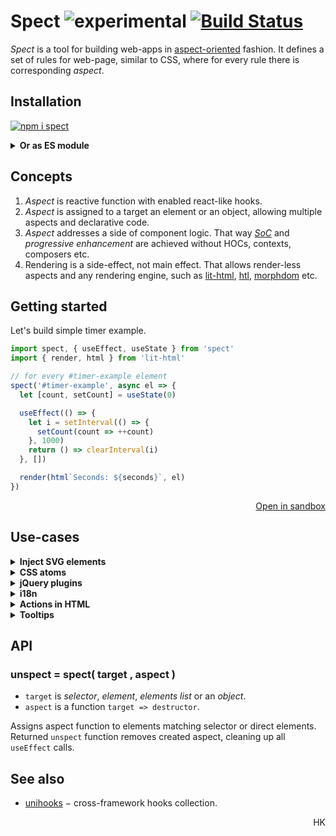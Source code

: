 # Spect ![experimental](https://img.shields.io/badge/stability-experimental-yellow) [![Build Status](https://travis-ci.org/spectjs/spect.svg?branch=master)](https://travis-ci.org/spectjs/spect)

_Spect_ is a tool for building web-apps in [aspect-oriented](https://en.wikipedia.org/wiki/Aspect-oriented_programming) fashion. It defines a set of rules for web-page, similar to CSS, where for every rule there is corresponding _aspect_.


## Installation

[![npm i spect](https://nodei.co/npm/spect.png?mini=true)](https://npmjs.org/package/spect/)

<details><summary><strong>Or as ES module</strong></summary><br/>

```html
<script type="module">
import spect from 'https://unpkg.com/spect@latest?module'

// ...UI code
</script>
```
</details>

<!--
#### C. As standalone bundle

```html
<script src="https://unpkg.com/spect/dist-umd/index.bundled.js"></script>
<script>
  let spect = window.spect

  // ...UI code
</script>
```
-->

<!--
## Usage

Spect assigns reactive functions with hooks to selectors or elements.

```js
import spect, { useEffect } from 'spect'
import { useAttribute, useRoute, useStore } from 'unihooks'
import { html, render } from 'lit-html'

// main app aspect
spect('#app', el => {
  let [{ id }] = useRoute('users/:id')
  let [user, setUser] = useStore('user', { id: null, name: null, })
  let [loading, setLoading] = useAttribute(el, 'loading')

  useEffect(() => {
    setLoading(true)
    setUser(await fetch(`user/${id}`))
    setLoading(false)
  }, [id])

  render(loading ? 'Loading...' : html`Hello, ${ user.name }!`, el)
}

// preloader aspect - displays preloader when `loading` attribute is set
spect('[loading]', el => {
  let preloader = document.createElement('progress')
  preloader.classList.add('circular-progress')
  el.replaceWith(preloader)
  return () => preloader.replaceWith(el)
})
```
-->


## Concepts

1. _Aspect_ is reactive function with enabled react-like hooks.
2. _Aspect_ is assigned to a target an element or an object, allowing multiple aspects and declarative code.
3. _Aspect_ addresses a side of component logic. That way [_SoC_](https://en.wikipedia.org/wiki/Separation_of_concerns) and _progressive enhancement_ are achieved without HOCs, contexts, composers etc.
4. Rendering is a side-effect, not main effect. That allows render-less aspects and any rendering engine, such as [lit-html](https://ghub.io/lit-html), [htl](https://ghub.io/htl), [morphdom](https://ghub.io/morphdom) etc.

<!--
Components?
-->

## Getting started
<!--
🎬 Let's build [react examples](https://reactjs.org/).

### A Simple Aspect
-->
<!--
This example assigns handler to `#hello-example` element and observes its `name` property, rerendering content.

```html
<div id="hello-example" name="Cyril"></div>

<script type="module">
import spect from 'spect'
import { render, html } from 'lit-html'

spect('#hello-example', el => {
  render(html`
    <div class="message">
      Hello, ${ el.attributes.name.value }!
    </div>
  `, el)
})
```
-->

Let's build simple timer example.

```js
import spect, { useEffect, useState } from 'spect'
import { render, html } from 'lit-html'

// for every #timer-example element
spect('#timer-example', async el => {
  let [count, setCount] = useState(0)

  useEffect(() => {
    let i = setInterval(() => {
      setCount(count => ++count)
    }, 1000)
    return () => clearInterval(i)
  }, [])

  render(html`Seconds: ${seconds}`, el)
})
```

<p align='right'><a href="https://codesandbox.io/s/a-stateful-aspect-9pbji">Open in sandbox</a></p>

<!--
### An Application

Selector streams allow easily assign aspects to elements.

```js
import spect from 'spect'

spect('#todos-example', el => {
  let state = { items: [], text: '' }

  // run effect by submit event
  on(el, 'submit', e => {
    e.preventDefault()

    if (!state.text.length) return

    state.items = [...state.items, { text: state.text, id: Date.now() }]
    state.text = ''
  })

  // rerender html when state changes
  prop(state, 'items', items => {
    html`<${el}>
    <h3>TODO</h3>
    <main#todo-list items=${ items }/>
    <form>
      <label for=new-todo>
        What needs to be done?
      </label>
      <br/>
      <input#new-todo onchange=${ e => state.text = e.target.value}/>
      <button>
        Add #${ items.length + 1}
      </button>
    </form>
  </>`
  })
})

spect('#todo-list', el => {
  prop(el, 'items', items => html`<${el}><ul>${items.map(item => html`<li>${item.text}</li>`)}</ul></>`)
})

```

<p align='right'><a href="https://codesandbox.io/s/an-application-uiv4v">Open in sandbox</a></p>


### A Component Using External Plugins

The _html_ syntax is extension of [htm](https://ghub.io/htm), enabling rendering / creating / patching real DOM.
Can be replaced with [lit-html](https://ghub.io/lit-html).

```js
// index.js
import spect from 'spect'
import MarkdownEditor from './editor.js'

// MarkdownEditor is created as web-component
spect('#markdown-example', el => html`<${el}><${MarkdownEditor} content='Hello, **world**!'/></el>`)
```

```js
// editor.js
import { prop, state, html } from 'spect'
import { Remarkable } from 'remarkable'

function MarkdownEditor({ element, content }) {
  let state = { value: content }

  prop(state, 'value', (value) => {
    html`<${element}.markdown-editor>
    <h3>Input</h3>
    <label for="markdown-content">
      Enter some markdown
    </label>
    <textarea#markdown-content onchange=${e => state.value = e.target.value }>${ value }</textarea>

    <h3>Output</h3>
    <div.content innerHTML=${ getRawMarkup(value)} />
    </>`
  })
}

let getRawMarkup = content => {
  const md = new Remarkable();
  return md.render(content);
}
```

<p align='right'><a href="https://codesandbox.io/s/a-component-tnwdm">Open in sandbox</a></p>

-->

<!--
### More examples

* [Popup-info component from MDN](https://developer.mozilla.org/en-US/docs/Web/API/CustomElementRegistry/define#Autonomous_custom_element):
-->

## Use-cases

<details>
<summary><strong>Inject SVG elements</strong></summary><br/>

Convert `<img src="*.svg"/>` to `<svg>...</svg>`:

```js
$('img[src$=".svg"]', async el => {
  let resp = await fetch(el.getAttribute('src'))
  let parser = new DOMParser()
  let text = await resp.text()
  let root = parser.parseFromString(text, "image/svg+xml")
  el.replaceWith(root.querySelector('svg'))
})
```

See [svg-inject](https://ghub.io/svg-inject).
</details>


<details>
<summary><strong>CSS atoms</strong></summary><br/>

CSS tachyons / modifiers can be organized in fashion:

```js
const UNIT = 8

// <div m=4 />
$('[m]', el => {
  let margin = parseInt(el.getAttribute('m'))
  el.style.margin = `${margin * UNIT}px`
})
$('[p]', el => {
  let padding = parseInt(el.getAttribute('p'))
  el.style.padding = `${padding * UNIT}px`
})

// ...
```

See [tachyons](https://ghub.io/tachyons), [atomic css](https://ghub.io/atomic), [tailwind](https://ghub.io/tailwind), [ui-box](https://ghub.io/ui-box) etc.
</details>

<details><summary><strong>jQuery plugins</strong></summary><br/>

JQuery plugins can be robustly assigned to elements as:

```js
import $ from 'jquery'
import spect from 'spect'
import 'some-jquery-plugin'

spect('.target', el => {
  let plugin = $(el).somePlugin()
  return () => {
    plugin.destroy()
  }
})
```
</details>

<details><summary><strong>i18n</strong></summary>

I18n can be organized as an aspect with a separate module:

```js
import spect from 'spect'
import t from 'i18n-lib'

spect('.i18n', el => {
  let initial = el.textContent
  el.textContent = t(el.textContent)
  return () => el.textContent = initial
})
```
</details>


<details><summary><strong>Actions in HTML</strong></summary><br/>

Spect allows wiring up app actions directly from HTML:

```html
<button data-action="login"></button>

<script type="module">
import spect from 'spect'

let actions = {
  login() {
    // ...
  },
  logout() {
    // ...
  }
}

spect('[data-action]', el => {
  let action = el.dataset.action
  el.onclick = actions[action]
})
</script>
```

</details>

<details><summary><strong>Tooltips</strong></summary><br/>

Custom tooltips can be organized as

```js
import tippy from 'tippy'
import spect from 'spect'

spect('[title]', el => {
  tippy(el, {
    content: el.title
  });
})
```
</details>

<!-- ### Ripple visual effect -->


## API

### unspect = spect( target , aspect )

* `target` is _selector_, _element_, _elements list_ or an _object_.
* `aspect` is a function `target => destructor`.

Assigns aspect function to elements matching selector or direct elements. Returned `unspect` function removes created aspect, cleaning up all `useEffect` calls.


<!--
* `createAction`, `useAction` describes some page/app action, available in the app.
* `createStore`, `useStore` aspect defines store(model), identifiable by some target or id.
* `event` - describes aspect of interaction, from event source to side-effects.
-->


## See also

* [unihooks](https://ghub.io) − cross-framework hooks collection.

<!--
## Changelog

Version | Changes
---|---
12.0.0 | Own hooks
11.0.0 | Aspects-only observer.
10.0.0 | Web-streams.
9.0.0 | Effects as asynchronous iterators.
8.0.0 | Atomize: split core $ to multiple effects.
7.0.0 | Deatomize; single core approach; ref-based approach.
6.0.0 | DOM-less core. Pluggable effects.
5.0.0 | Wrapper as aspect argument, along with props for react-compatible API. Effect queues.
4.0.0 | Functional effects API design.
3.0.0 | References + proxy-based API design.
2.0.0 | Global effects API design.
1.0.0 | HTM compiler remake with support for anonymous attributes, html-comments and unclosed tags.
0.0.1 | [jsxify](https://github.com/scrapjs/jsxify) R&D.
0.0.0 | Mod framework (Modifiers for DOM).
-->

<p align="right">HK</p>
